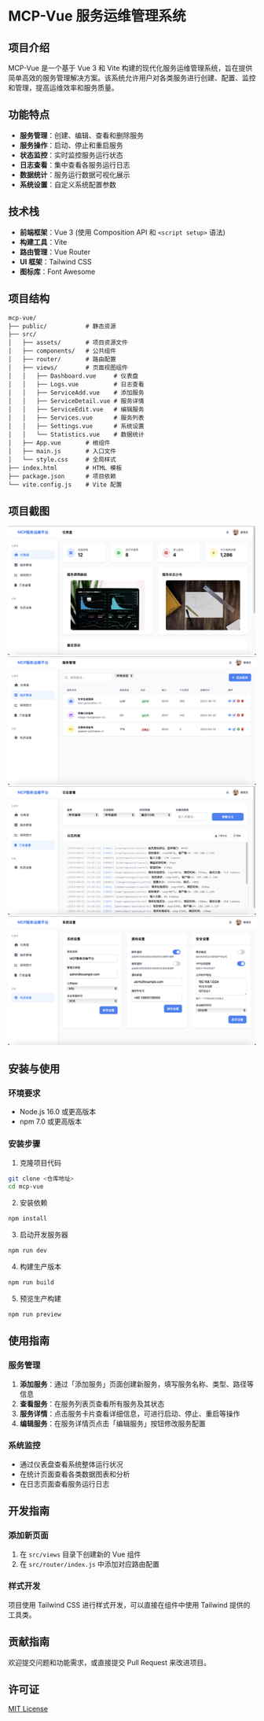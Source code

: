 # MCP-Vue 服务运维管理系统

## 项目介绍

MCP-Vue 是一个基于 Vue 3 和 Vite 构建的现代化服务运维管理系统，旨在提供简单高效的服务管理解决方案。该系统允许用户对各类服务进行创建、配置、监控和管理，提高运维效率和服务质量。

## 功能特点

- **服务管理**：创建、编辑、查看和删除服务
- **服务操作**：启动、停止和重启服务
- **状态监控**：实时监控服务运行状态
- **日志查看**：集中查看各服务运行日志
- **数据统计**：服务运行数据可视化展示
- **系统设置**：自定义系统配置参数

## 技术栈

- **前端框架**：Vue 3 (使用 Composition API 和 `<script setup>` 语法)
- **构建工具**：Vite
- **路由管理**：Vue Router
- **UI 框架**：Tailwind CSS
- **图标库**：Font Awesome

## 项目结构

```
mcp-vue/
├── public/           # 静态资源
├── src/
│   ├── assets/       # 项目资源文件
│   ├── components/   # 公共组件
│   ├── router/       # 路由配置
│   ├── views/        # 页面视图组件
│   │   ├── Dashboard.vue     # 仪表盘
│   │   ├── Logs.vue          # 日志查看
│   │   ├── ServiceAdd.vue    # 添加服务
│   │   ├── ServiceDetail.vue # 服务详情
│   │   ├── ServiceEdit.vue   # 编辑服务
│   │   ├── Services.vue      # 服务列表
│   │   ├── Settings.vue      # 系统设置
│   │   └── Statistics.vue    # 数据统计
│   ├── App.vue       # 根组件
│   ├── main.js       # 入口文件
│   └── style.css     # 全局样式
├── index.html        # HTML 模板
├── package.json      # 项目依赖
└── vite.config.js    # Vite 配置
```
## 项目截图
![Dashboard](screenshots/dashboard.png)
![Services](screenshots/services.png)
![Logs](screenshots/log.png)
![Settings](screenshots/settings.png)

## 安装与使用

### 环境要求

- Node.js 16.0 或更高版本
- npm 7.0 或更高版本

### 安装步骤

1. 克隆项目代码

```bash
git clone <仓库地址>
cd mcp-vue
```

2. 安装依赖

```bash
npm install
```

3. 启动开发服务器

```bash
npm run dev
```

4. 构建生产版本

```bash
npm run build
```

5. 预览生产构建

```bash
npm run preview
```

## 使用指南

### 服务管理

1. **添加服务**：通过「添加服务」页面创建新服务，填写服务名称、类型、路径等信息
2. **查看服务**：在服务列表页查看所有服务及其状态
3. **服务详情**：点击服务卡片查看详细信息，可进行启动、停止、重启等操作
4. **编辑服务**：在服务详情页点击「编辑服务」按钮修改服务配置

### 系统监控

- 通过仪表盘查看系统整体运行状况
- 在统计页面查看各类数据图表和分析
- 在日志页面查看服务运行日志

## 开发指南

### 添加新页面

1. 在 `src/views` 目录下创建新的 Vue 组件
2. 在 `src/router/index.js` 中添加对应路由配置

### 样式开发

项目使用 Tailwind CSS 进行样式开发，可以直接在组件中使用 Tailwind 提供的工具类。

## 贡献指南

欢迎提交问题和功能需求，或直接提交 Pull Request 来改进项目。

## 许可证

[MIT License](LICENSE)
